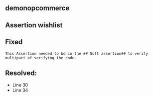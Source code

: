 ## demonopcommerce
## Assertion wishlist
## Fixed

```
This Assertion needed to be in the ## Soft assertion## to verify multipart of verifying the code.
```
## Resolved:
* Line 30
* Line 34
